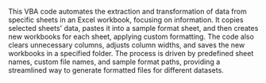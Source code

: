 This VBA code automates the extraction and transformation of data from specific sheets in an Excel workbook, focusing on information. It copies selected sheets' data, pastes it into a sample format sheet, and then creates new workbooks for each sheet, applying custom formatting. The code also clears unnecessary columns, adjusts column widths, and saves the new workbooks in a specified folder. The process is driven by predefined sheet names, custom file names, and sample format paths, providing a streamlined way to generate formatted files for different datasets.
